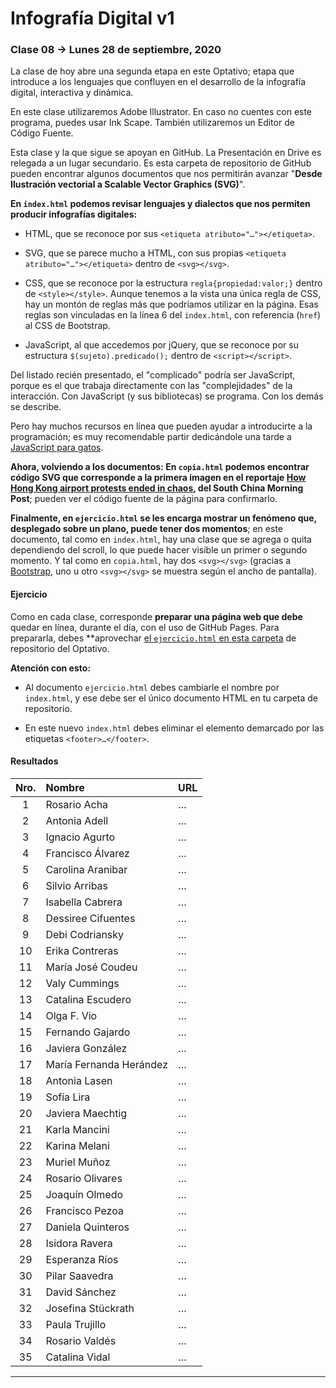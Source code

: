 # Infografía Digital v1

### Clase 08 → Lunes 28 de septiembre, 2020

La clase de hoy abre una segunda etapa en este Optativo; etapa que introduce a los lenguajes que confluyen en el desarrollo de la infografía digital, interactiva y dinámica.

En este clase utilizaremos Adobe Illustrator. En caso no cuentes con este programa, puedes usar Ink Scape. También utilizaremos un Editor de Código Fuente.

Esta clase y la que sigue se apoyan en GitHub. La Presentación en Drive es relegada a un lugar secundario. Es esta carpeta de repositorio de GitHub pueden encontrar algunos documentos que nos permitirán avanzar "**Desde Ilustración vectorial a Scalable Vector Graphics (SVG)**". 

**En `index.html` podemos revisar lenguajes y dialectos que nos permiten producir infografías digitales:**

- HTML, que se reconoce por sus `<etiqueta atributo="…"></etiqueta>`.

- SVG, que se parece mucho a HTML, con sus propias `<etiqueta atributo="…"></etiqueta>` dentro de `<svg></svg>`.

- CSS, que se reconoce por la estructura `regla{propiedad:valor;}` dentro de `<style></style>`. Aunque tenemos a la vista una única regla de CSS, hay un montón de reglas más que podríamos utilizar en la página. Esas reglas son vinculadas en la línea 6 del `index.html`, con referencia (`href`) al CSS de Bootstrap.

- JavaScript, al que accedemos por jQuery, que se reconoce por su estructura `$(sujeto).predicado();` dentro de `<script></script>`.

Del listado recién presentado, el "complicado" podría ser JavaScript, porque es el que trabaja directamente con las "complejidades" de la interacción. Con JavaScript (y sus bibliotecas) se programa. Con los demás se describe.

Pero hay muchos recursos en línea que pueden ayudar a introducirte a la programación; es muy recomendable partir dedicándole una tarde a [JavaScript para gatos](https://jsparagatos.com/).

**Ahora, volviendo a los documentos: En `copia.html` podemos encontrar código SVG que corresponde a la primera imagen en el reportaje [How Hong Kong airport protests ended in chaos](https://multimedia.scmp.com/infographics/news/hong-kong/article/3022630/hong-kong-airport-protest/), del South China Morning Post**; pueden ver el código fuente de la página para confirmarlo.

**Finalmente, en `ejercicio.html` se les encarga mostrar un fenómeno que, desplegado sobre un plano, puede tener dos momentos**; en este documento, tal como en `index.html`, hay una clase que se agrega o quita dependiendo del scroll, lo que puede hacer visible un primer o segundo momento. Y tal como en `copia.html`, hay dos `<svg></svg>` (gracias a [Bootstrap](https://getbootstrap.com/), uno u otro `<svg></svg>` se muestra según el ancho de pantalla).  

#### Ejercicio

Como en cada clase, corresponde **preparar una página web que debe** quedar en línea, durante el día, con el uso de GitHub Pages. Para prepararla, debes **aprovechar [el `ejercicio.html` en esta carpeta](https://profesorfaco.github.io/dno075-2020/clase-08/ejercicio.html) de repositorio del Optativo.

**Atención con esto:**

- Al documento `ejercicio.html` debes cambiarle el nombre por `index.html`, y ese debe ser el único documento HTML en tu carpeta de repositorio.

- En este nuevo `index.html` debes eliminar el elemento demarcado por las etiquetas `<footer>…</footer>`.


#### Resultados

| Nro.  | Nombre | URL |
|:-----:|:-------|:--------|
| 1 | Rosario Acha | … |
| 2 | Antonia Adell | … |
| 3 | Ignacio Agurto | … | 
| 4 | Francisco Álvarez | … |
| 5 | Carolina Aranibar | … | 
| 6 | Silvio Arribas | … |
| 7 | Isabella Cabrera | … |
| 8 | Dessiree Cifuentes | … |
| 9 | Debi Codriansky | … | 
| 10 | Erika Contreras | … |
| 11 | María José Coudeu | … |
| 12 | Valy Cummings | … |
| 13 | Catalina Escudero | … | 
| 14 | Olga F. Vio | … |
| 15 | Fernando Gajardo | … |
| 16 | Javiera González | … |
| 17 | María Fernanda Herández | … |
| 18 | Antonia Lasen | … |
| 19 | Sofía Lira | … |
| 20 | Javiera Maechtig | … |
| 21 | Karla Mancini | … |
| 22 | Karina Melani | … |
| 23 | Muriel Muñoz | … |
| 24 | Rosario Olivares | … |
| 25 | Joaquín Olmedo | … |
| 26 | Francisco Pezoa | … | 
| 27 | Daniela Quinteros | … |
| 28 | Isidora Ravera | … | 
| 29 | Esperanza Ríos | … | 
| 30 | Pilar Saavedra | … |
| 31 | David Sánchez | … |
| 32 | Josefina Stückrath | … |
| 33 | Paula Trujillo | … |
| 34 | Rosario Valdés | … |
| 35 | Catalina Vidal | … |

- - - - - - - -